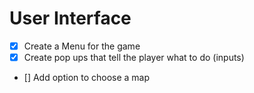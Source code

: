 # User Interface

- [x] Create a Menu for the game
- [x] Create pop ups that tell the player what to do (inputs)

- [] Add option to choose a map
